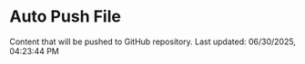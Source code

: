 # Auto Push File

Content that will be pushed to GitHub repository.
Last updated: 06/30/2025, 04:23:44 PM